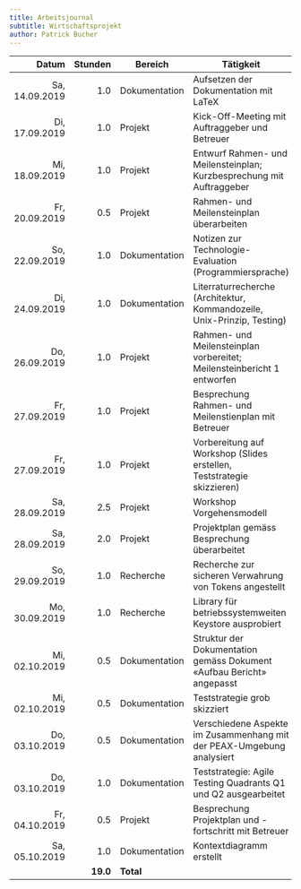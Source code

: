 ```yaml
---
title: Arbeitsjournal
subtitle: Wirtschaftsprojekt
author: Patrick Bucher
---
```


|          Datum |  Stunden | Bereich       | Tätigkeit                                                               |
|---------------:|---------:|---------------|-------------------------------------------------------------------------|
| Sa, 14.09.2019 |      1.0 | Dokumentation | Aufsetzen der Dokumentation mit LaTeX                                   |
| Di, 17.09.2019 |      1.0 | Projekt       | Kick-Off-Meeting mit Auftraggeber und Betreuer                          |
| Mi, 18.09.2019 |      1.0 | Projekt       | Entwurf Rahmen- und Meilensteinplan; Kurzbesprechung mit Auftraggeber   |
| Fr, 20.09.2019 |      0.5 | Projekt       | Rahmen- und Meilensteinplan überarbeiten                                |
| So, 22.09.2019 |      1.0 | Dokumentation | Notizen zur Technologie-Evaluation (Programmiersprache)                 |
| Di, 24.09.2019 |      1.0 | Dokumentation | Literraturrecherche (Architektur, Kommandozeile, Unix-Prinzip, Testing) |
| Do, 26.09.2019 |      1.0 | Projekt       | Rahmen- und Meilensteinplan vorbereitet; Meilensteinbericht 1 entworfen |
| Fr, 27.09.2019 |      1.0 | Projekt       | Besprechung Rahmen- und Meilenstienplan mit Betreuer                    |
| Fr, 27.09.2019 |      1.0 | Projekt       | Vorbereitung auf Workshop (Slides erstellen, Teststrategie skizzieren)  |
| Sa, 28.09.2019 |      2.5 | Projekt       | Workshop Vorgehensmodell                                                |
| Sa, 28.09.2019 |      2.0 | Projekt       | Projektplan gemäss Besprechung überarbeitet                             |
| So, 29.09.2019 |      1.0 | Recherche     | Recherche zur sicheren Verwahrung von Tokens angestellt                 |
| Mo, 30.09.2019 |      1.0 | Recherche     | Library für betriebssystemweiten Keystore ausprobiert                   |
| Mi, 02.10.2019 |      0.5 | Dokumentation | Struktur der Dokumentation gemäss Dokument «Aufbau Bericht» angepasst   |
| Mi, 02.10.2019 |      0.5 | Dokumentation | Teststrategie grob skizziert                                            |
| Do, 03.10.2019 |      0.5 | Dokumentation | Verschiedene Aspekte im Zusammenhang mit der PEAX-Umgebung analysiert   |
| Do, 03.10.2019 |      1.0 | Dokumentation | Teststrategie: Agile Testing Quadrants Q1 und Q2 ausgearbeitet          |
| Fr, 04.10.2019 |      0.5 | Projekt       | Besprechung Projektplan und -fortschritt mit Betreuer                   |
| Sa, 05.10.2019 |      1.0 | Dokumentation | Kontextdiagramm erstellt                                                |
|                | **19.0** | **Total**     |                                                                         |
